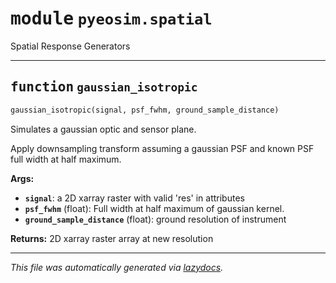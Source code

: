 <!-- markdownlint-disable -->

# <kbd>module</kbd> `pyeosim.spatial`
Spatial Response Generators 


---

## <kbd>function</kbd> `gaussian_isotropic`

```python
gaussian_isotropic(signal, psf_fwhm, ground_sample_distance)
```

Simulates a gaussian optic and sensor plane. 

Apply downsampling transform assuming a gaussian PSF and known PSF full width at half maximum. 



**Args:**
 
 - <b>`signal`</b>:  a 2D xarray raster with valid 'res' in attributes 
 - <b>`psf_fwhm`</b> (float):  Full width at half maximum of gaussian kernel. 
 - <b>`ground_sample_distance`</b> (float):  ground resolution of instrument 



**Returns:**
 2D xarray raster array at new resolution 




---

_This file was automatically generated via [lazydocs](https://github.com/ml-tooling/lazydocs)._
